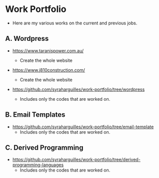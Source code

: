 # Work Portfolio #
- Here are my various works on the current and previous jobs.

## A. Wordpress #
 - https://www.taranispower.com.au/
    - Create the whole website
    
 - https://www.j810construction.com/
    - Create the whole website

- https://github.com/syraharguilles/work-portfolio/tree/wordpress
    - Includes only the codes that are worked on.

## B. Email Templates #
- https://github.com/syraharguilles/work-portfolio/tree/email-template
    - Includes only the codes that are worked on.

## C. Derived Programming #
- https://github.com/syraharguilles/work-portfolio/tree/derived-programming-languages
    - Includes only the codes that are worked on.
